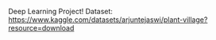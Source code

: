 Deep Learning Project!
Dataset: https://www.kaggle.com/datasets/arjuntejaswi/plant-village?resource=download